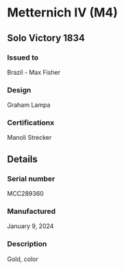 # Metternich IV (M4)

## Solo Victory 1834

### Issued to

Brazil - Max Fisher

### Design

Graham Lampa

### Certificationx

Manoli Strecker

## Details

### Serial number

MCC289360

### Manufactured
January 9, 2024

### Description

Gold, color
